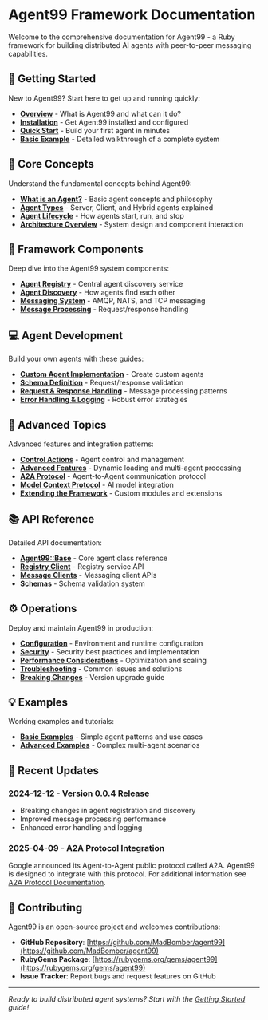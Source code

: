 # Agent99 Framework Documentation

Welcome to the comprehensive documentation for Agent99 - a Ruby framework for building distributed AI agents with peer-to-peer messaging capabilities.

## 🚀 Getting Started

New to Agent99? Start here to get up and running quickly:

- **[Overview](getting-started/overview.md)** - What is Agent99 and what can it do?
- **[Installation](getting-started/installation.md)** - Get Agent99 installed and configured
- **[Quick Start](getting-started/quick-start.md)** - Build your first agent in minutes  
- **[Basic Example](getting-started/basic-example.md)** - Detailed walkthrough of a complete system

## 🧠 Core Concepts

Understand the fundamental concepts behind Agent99:

- **[What is an Agent?](core-concepts/what-is-an-agent.md)** - Basic agent concepts and philosophy
- **[Agent Types](core-concepts/agent-types.md)** - Server, Client, and Hybrid agents explained
- **[Agent Lifecycle](core-concepts/agent-lifecycle.md)** - How agents start, run, and stop
- **[Architecture Overview](core-concepts/architecture.md)** - System design and component interaction

## 🔧 Framework Components

Deep dive into the Agent99 system components:

- **[Agent Registry](framework-components/agent-registry.md)** - Central agent discovery service
- **[Agent Discovery](framework-components/agent-discovery.md)** - How agents find each other
- **[Messaging System](framework-components/messaging-system.md)** - AMQP, NATS, and TCP messaging
- **[Message Processing](framework-components/message-processing.md)** - Request/response handling

## 💻 Agent Development

Build your own agents with these guides:

- **[Custom Agent Implementation](agent-development/custom-agent-implementation.md)** - Create custom agents
- **[Schema Definition](agent-development/schema-definition.md)** - Request/response validation  
- **[Request & Response Handling](agent-development/request-response-handling.md)** - Message processing patterns
- **[Error Handling & Logging](agent-development/error-handling-and-logging.md)** - Robust error strategies

## 🎯 Advanced Topics

Advanced features and integration patterns:

- **[Control Actions](advanced-topics/control-actions.md)** - Agent control and management
- **[Advanced Features](advanced-topics/advanced-features.md)** - Dynamic loading and multi-agent processing
- **[A2A Protocol](advanced-topics/a2a-protocol.md)** - Agent-to-Agent communication protocol  
- **[Model Context Protocol](advanced-topics/model-context-protocol.md)** - AI model integration
- **[Extending the Framework](advanced-topics/extending-the-framework.md)** - Custom modules and extensions

## 📚 API Reference

Detailed API documentation:

- **[Agent99::Base](api-reference/agent99-base.md)** - Core agent class reference
- **[Registry Client](api-reference/registry-client.md)** - Registry service API  
- **[Message Clients](api-reference/message-clients.md)** - Messaging client APIs
- **[Schemas](api-reference/schemas.md)** - Schema validation system

## ⚙️ Operations

Deploy and maintain Agent99 in production:

- **[Configuration](operations/configuration.md)** - Environment and runtime configuration
- **[Security](operations/security.md)** - Security best practices and implementation
- **[Performance Considerations](operations/performance-considerations.md)** - Optimization and scaling
- **[Troubleshooting](operations/troubleshooting.md)** - Common issues and solutions
- **[Breaking Changes](operations/breaking-changes.md)** - Version upgrade guide

## 💡 Examples

Working examples and tutorials:

- **[Basic Examples](examples/basic-examples.md)** - Simple agent patterns and use cases
- **[Advanced Examples](examples/advanced-examples.md)** - Complex multi-agent scenarios

## 🔄 Recent Updates

### 2024-12-12 - Version 0.0.4 Release
- Breaking changes in agent registration and discovery
- Improved message processing performance
- Enhanced error handling and logging

### 2025-04-09 - A2A Protocol Integration
Google announced its Agent-to-Agent public protocol called A2A. Agent99 is designed to integrate with this protocol. For additional information see [A2A Protocol Documentation](advanced-topics/a2a-protocol.md).

## 🤝 Contributing

Agent99 is an open-source project and welcomes contributions:

- **GitHub Repository**: [https://github.com/MadBomber/agent99](https://github.com/MadBomber/agent99)
- **RubyGems Package**: [https://rubygems.org/gems/agent99](https://rubygems.org/gems/agent99)
- **Issue Tracker**: Report bugs and request features on GitHub

---

*Ready to build distributed agent systems? Start with the [Getting Started](getting-started/overview.md) guide!*
